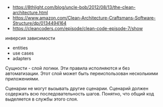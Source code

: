 + https://8thlight.com/blog/uncle-bob/2012/08/13/the-clean-architecture.html
+ https://www.amazon.com/Clean-Architecture-Craftsmans-Software-Structure/dp/0134494164
+ https://cleancoders.com/episode/clean-code-episode-7/show


инверсия зависимости


+ entities
+ use cases
+ adapters


Сущности - слой логики. Эти правила исполняются и без автоматизации.
Этот слой может быть переиспользован несколькими приложениями.

Сценарии не могут вызывать другие сценарии. Сценарий должен содержать всю последовательность шагов.
Понятно, что общий код выделяется в службы этого слоя.
